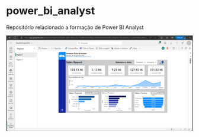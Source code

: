 # power_bi_analyst
Repositório relacionado a formação de Power BI Analyst

![Relatório publicado](Captura%20de%20tela%202023-10-17%20174142.png)
